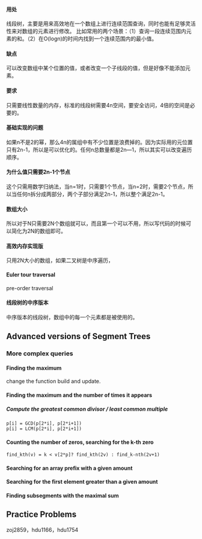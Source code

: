 
#### 用处

线段树，主要是用来高效地在一个数组上进行连续范围查询，同时也能有足够灵活性来对数组的元素进行修改。
比如常用的两个场景：（1）查询一段连续范围内元素的和。（2）在O(logn)的时间内找到一个连续范围内的最小值。

#### 缺点

可以改变数组中某个位置的值，或者改变一个子线段的值，但是好像不能添加元素。

#### 要求

只需要线性数量的内存，标准的线段树需要4n空间，要安全访问，4倍的空间是必要的。

#### 基础实现的问题

如果n不是2的幂，那么4n的属组中有不少位置是浪费掉的。因为实际用的元位置只有2n-1，所以是可以优化的。任何n总数量都是2n—1，所以其实可以改变遍历顺序。

#### 为什么值只需要2n-1个节点

这个只需用数学归纳法，当n=1时，只需要1个节点，当n=2时，需要2个节点，所以当任何n拆分成两部分，两个子部分满足2n-1，所以整个满足2n-1。

#### 数组大小

所以对于N只需要2N个数组就可以，而且第一个可以不用，所以写代码的时候可以简化为2N的数组即可。

#### 高效内存实现版
只用2N大小的数组，如果二叉树是中序遍历，

#### Euler tour traversal
pre-order traversal

#### 线段树的中序版本
中序版本的线段树，数组中的每一个元素都是被使用的。

## Advanced versions of Segment Trees
### More complex queries
#### Finding the maximum
change the function build and update.
#### Finding the maximum and the number of times it appears
##### Compute the greatest common divisor / least common multiple
```
p[i] = GCD(p[2*i], p[2*i+1])
p[i] = LCM(p[2*i], p[2*i+1])
```
#### Counting the number of zeros, searching for the k-th zero
```
find_kth(v) = k < v[2*p]? find_kth(2v) : find_k-nth(2v+1)
```
#### Searching for an array prefix with a given amount
#### Searching for the first element greater than a given amount
#### Finding subsegments with the maximal sum

## Practice Problems

zoj2859，hdu1166，hdu1754
